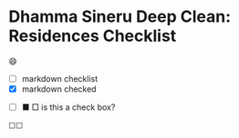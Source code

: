 
# Dhamma Sineru Deep Clean: Residences Checklist

:smile:

- [ ] markdown checklist
- [x] markdown checked
- ☐ &#x25A0; &#x25A1;  is this a check box?

☐☐
